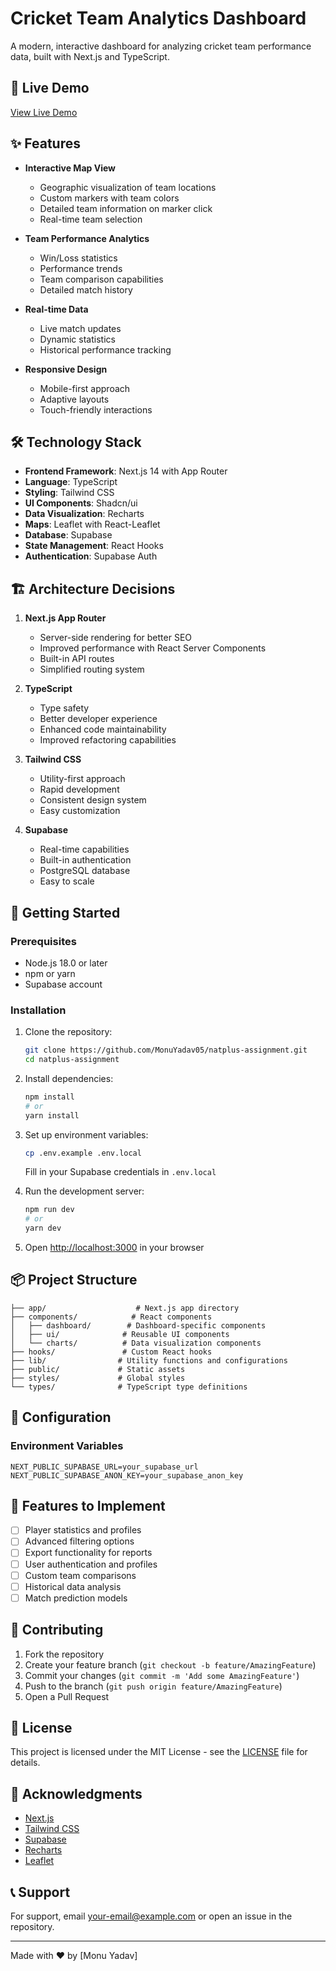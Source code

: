 ﻿# Cricket Team Analytics Dashboard

A modern, interactive dashboard for analyzing cricket team performance data, built with Next.js and TypeScript.

## 🚀 Live Demo

[View Live Demo](https://natplus-assignment-sili.vercel.app/)

## ✨ Features

- **Interactive Map View**
  - Geographic visualization of team locations
  - Custom markers with team colors
  - Detailed team information on marker click
  - Real-time team selection

- **Team Performance Analytics**
  - Win/Loss statistics
  - Performance trends
  - Team comparison capabilities
  - Detailed match history

- **Real-time Data**
  - Live match updates
  - Dynamic statistics
  - Historical performance tracking

- **Responsive Design**
  - Mobile-first approach
  - Adaptive layouts
  - Touch-friendly interactions

## 🛠️ Technology Stack

- **Frontend Framework**: Next.js 14 with App Router
- **Language**: TypeScript
- **Styling**: Tailwind CSS
- **UI Components**: Shadcn/ui
- **Data Visualization**: Recharts
- **Maps**: Leaflet with React-Leaflet
- **Database**: Supabase
- **State Management**: React Hooks
- **Authentication**: Supabase Auth

## 🏗️ Architecture Decisions

1. **Next.js App Router**
   - Server-side rendering for better SEO
   - Improved performance with React Server Components
   - Built-in API routes
   - Simplified routing system

2. **TypeScript**
   - Type safety
   - Better developer experience
   - Enhanced code maintainability
   - Improved refactoring capabilities

3. **Tailwind CSS**
   - Utility-first approach
   - Rapid development
   - Consistent design system
   - Easy customization

4. **Supabase**
   - Real-time capabilities
   - Built-in authentication
   - PostgreSQL database
   - Easy to scale

## 🚀 Getting Started

### Prerequisites

- Node.js 18.0 or later
- npm or yarn
- Supabase account

### Installation

1. Clone the repository:
   ```bash
   git clone https://github.com/MonuYadav05/natplus-assignment.git
   cd natplus-assignment
   ```

2. Install dependencies:
   ```bash
   npm install
   # or
   yarn install
   ```

3. Set up environment variables:
   ```bash
   cp .env.example .env.local
   ```
   Fill in your Supabase credentials in `.env.local`

4. Run the development server:
   ```bash
   npm run dev
   # or
   yarn dev
   ```

5. Open [http://localhost:3000](http://localhost:3000) in your browser

## 📦 Project Structure

```
├── app/                    # Next.js app directory
├── components/            # React components
│   ├── dashboard/        # Dashboard-specific components
│   ├── ui/              # Reusable UI components
│   └── charts/          # Data visualization components
├── hooks/               # Custom React hooks
├── lib/                # Utility functions and configurations
├── public/             # Static assets
├── styles/             # Global styles
└── types/              # TypeScript type definitions
```

## 🔧 Configuration

### Environment Variables

```env
NEXT_PUBLIC_SUPABASE_URL=your_supabase_url
NEXT_PUBLIC_SUPABASE_ANON_KEY=your_supabase_anon_key
```

## 🎯 Features to Implement

- [ ] Player statistics and profiles
- [ ] Advanced filtering options
- [ ] Export functionality for reports
- [ ] User authentication and profiles
- [ ] Custom team comparisons
- [ ] Historical data analysis
- [ ] Match prediction models

## 🤝 Contributing

1. Fork the repository
2. Create your feature branch (`git checkout -b feature/AmazingFeature`)
3. Commit your changes (`git commit -m 'Add some AmazingFeature'`)
4. Push to the branch (`git push origin feature/AmazingFeature`)
5. Open a Pull Request

## 📝 License

This project is licensed under the MIT License - see the [LICENSE](LICENSE) file for details.

## 🙏 Acknowledgments

- [Next.js](https://nextjs.org/)
- [Tailwind CSS](https://tailwindcss.com/)
- [Supabase](https://supabase.io/)
- [Recharts](https://recharts.org/)
- [Leaflet](https://leafletjs.com/)

## 📞 Support

For support, email your-email@example.com or open an issue in the repository.

---

Made with ❤️ by [Monu Yadav]
